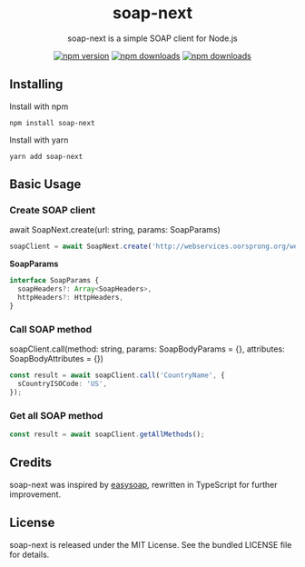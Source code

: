 <div align="center">
    <h1>soap-next</h1>
    <p>soap-next is a simple SOAP client for Node.js</p>

[![npm version](https://badgen.net/npm/v/soap-next)](https://www.npmjs.com/package/soap-next)
[![npm downloads](https://badgen.net/npm/dm/soap-next)](https://www.npmjs.com/package/soap-next)
[![npm downloads](https://badgen.net/npm/license/soap-next)](https://www.npmjs.com/package/soap-next)
</div>

## Installing

Install with npm

```shell
npm install soap-next
```

Install with yarn

```shell
yarn add soap-next
```

## Basic Usage

### Create SOAP client

await SoapNext.create(url: string, params: SoapParams)

```ts
soapClient = await SoapNext.create('http://webservices.oorsprong.org/websamples.countryinfo/CountryInfoService.wso?WSDL');
```

**SoapParams**

```ts
interface SoapParams {
  soapHeaders?: Array<SoapHeaders>,
  httpHeaders?: HttpHeaders,
}
```

### Call SOAP method

soapClient.call(method: string, params: SoapBodyParams = {}, attributes: SoapBodyAttributes = {})

```ts
const result = await soapClient.call('CountryName', {
  sCountryISOCode: 'US',
});
```

### Get all SOAP method


```ts
const result = await soapClient.getAllMethods();
```

## Credits

soap-next was inspired by [easysoap](https://github.com/moszeed/easysoap), rewritten in TypeScript for further improvement.

## License

soap-next is released under the MIT License. See the bundled LICENSE file for details.

